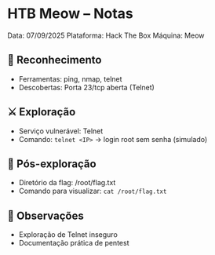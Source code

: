 # HTB Meow – Notas
Data: 07/09/2025
Plataforma: Hack The Box
Máquina: Meow

## 🔎 Reconhecimento
- Ferramentas: ping, nmap, telnet
- Descobertas: Porta 23/tcp aberta (Telnet)

## ⚔️ Exploração
- Serviço vulnerável: Telnet
- Comando: `telnet <IP>` → login root sem senha (simulado)

## 📂 Pós-exploração
- Diretório da flag: /root/flag.txt
- Comando para visualizar: `cat /root/flag.txt`

## 📝 Observações
- Exploração de Telnet inseguro
- Documentação prática de pentest

